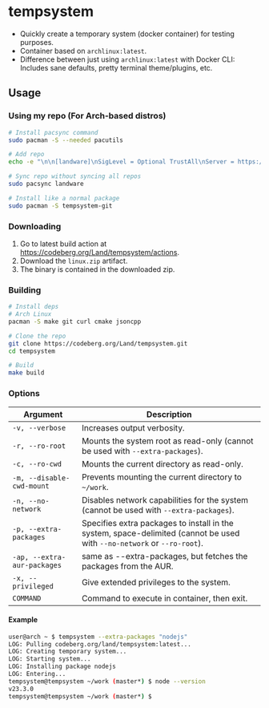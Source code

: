 # tempsystem
- Quickly create a temporary system (docker container) for testing purposes.
- Container based on `archlinux:latest`.
- Difference between just using `archlinux:latest` with Docker CLI: Includes sane defaults, pretty terminal theme/plugins, etc.

## Usage
### Using my repo (For Arch-based distros)
```sh
# Install pacsync command
sudo pacman -S --needed pacutils

# Add repo
echo -e "\n\n[landware]\nSigLevel = Optional TrustAll\nServer = https://kage.sj.strangled.net/landware" | sudo tee -a /etc/pacman.conf

# Sync repo without syncing all repos
sudo pacsync landware

# Install like a normal package
sudo pacman -S tempsystem-git
```

### Downloading
1. Go to latest build action at https://codeberg.org/Land/tempsystem/actions.
2. Download the `linux.zip` artifact.
3. The binary is contained in the downloaded zip.

### Building
```sh
# Install deps
# Arch Linux
pacman -S make git curl cmake jsoncpp

# Clone the repo
git clone https://codeberg.org/Land/tempsystem.git
cd tempsystem

# Build
make build
```

### Options
| **Argument**            | **Description**                                                                                   |
|----------------------------|---------------------------------------------------------------------------------------------------|
| `-v, --verbose`             | Increases output verbosity.                                                                      |
| `-r, --ro-root`             | Mounts the system root as read-only (cannot be used with `--extra-packages`).                    |
| `-c, --ro-cwd`              | Mounts the current directory as read-only.                                                       |
| `-m, --disable-cwd-mount`   | Prevents mounting the current directory to `~/work`.                                            |
| `-n, --no-network`          | Disables network capabilities for the system (cannot be used with `--extra-packages`).            |
| `-p, --extra-packages`      | Specifies extra packages to install in the system, space-delimited (cannot be used with `--no-network` or `--ro-root`). |
| `-ap, --extra-aur-packages` | same as --extra-packages, but fetches the packages from the AUR. |
| `-x, --privileged`          | Give extended privileges to the system. |
| `COMMAND`                   | Command to execute in container, then exit. |

#### Example
```sh
user@arch ~ $ tempsystem --extra-packages "nodejs"
LOG: Pulling codeberg.org/land/tempsystem:latest...
LOG: Creating temporary system...
LOG: Starting system...
LOG: Installing package nodejs
LOG: Entering...
tempsystem@tempsystem ~/work (master*) $ node --version
v23.3.0
tempsystem@tempsystem ~/work (master*) $ 
```